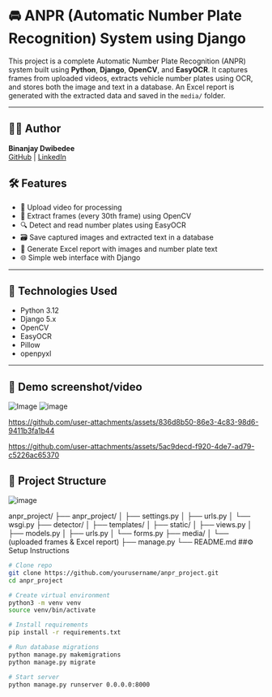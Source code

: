 # 🚘 ANPR (Automatic Number Plate Recognition) System using Django

This project is a complete Automatic Number Plate Recognition (ANPR) system built using **Python**, **Django**, **OpenCV**, and **EasyOCR**. It captures frames from uploaded videos, extracts vehicle number plates using OCR, and stores both the image and text in a database. An Excel report is generated with the extracted data and saved in the `media/` folder.

---
## 🙋‍♂️ Author

**Binanjay Dwibedee**   
[GitHub](https://github.com/BinanjayDwibedee/ANPR-Automatic-Number-Plate-Recognition) | [LinkedIn](https://www.linkedin.com/in/binanjaydwibedee/)


## 🛠 Features

- 🎥 Upload video for processing
- 📸 Extract frames (every 30th frame) using OpenCV
- 🔍 Detect and read number plates using EasyOCR
- 🗃 Save captured images and extracted text in a database
- 📄 Generate Excel report with images and number plate text
- 🌐 Simple web interface with Django

---

## 🚀 Technologies Used

- Python 3.12
- Django 5.x
- OpenCV
- EasyOCR
- Pillow
- openpyxl

---





## 📸 Demo screenshot/video

![Image](https://github.com/user-attachments/assets/d5f993c6-23d4-4c80-891c-6090e0f8a957)
![image](https://github.com/user-attachments/assets/d1807537-6cea-4079-858a-eb8d9902bfb6)


https://github.com/user-attachments/assets/836d8b50-86e3-4c83-98d6-9411b3fa1b44



https://github.com/user-attachments/assets/5ac9decd-f920-4de7-ad79-c5226ac65370



## 📁 Project Structure

![image](https://github.com/user-attachments/assets/4e4d1802-5678-4bc9-8897-ae53c0f770d2)

anpr_project/
├── anpr_project/
│ ├── settings.py
│ ├── urls.py
│ └── wsgi.py
├── detector/
│ ├── templates/
│ ├── static/
│ ├── views.py
│ ├── models.py
│ ├── urls.py
│ └── forms.py
├── media/
│ └── (uploaded frames & Excel report)
├── manage.py
└── README.md
##⚙️ Setup Instructions

```bash
# Clone repo
git clone https://github.com/yourusername/anpr_project.git
cd anpr_project

# Create virtual environment
python3 -m venv venv
source venv/bin/activate

# Install requirements
pip install -r requirements.txt

# Run database migrations
python manage.py makemigrations
python manage.py migrate

# Start server
python manage.py runserver 0.0.0.0:8000
